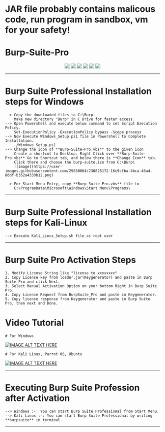 # JAR file probably contains malicous code, run program in sandbox, vm for your safety!
# Burp-Suite-Pro

<p align="center">
<a href="#"><img src="https://madewithlove.org.in/badge.svg"></a>
<a href="https://buymeacoffee.com/cyb3rzest"><img src="https://img.shields.io/badge/buy%20me%20a%20Coffee%20-donate-red"></a>
<a href="https://twitter.com/cyb3rzest/"><img src="https://img.shields.io/badge/twitter-%40CyberZeast-blue.svg"></a>
<a href="https://github.com/cyb3rzest/Vasuki/issues"><img src="https://img.shields.io/badge/contributions-welcome-brightgreen.svg?style=flat"></a>
<a href="#"><img src="https://img.shields.io/badge/Made%20with-Bash-1f425f.svg"></a>
<a href="https://github.com/cyb3rzest?tab=followers"><img src="https://img.shields.io/badge/github-%40cyb3rzest-red"></a>
</p>

--------------------------------------------------------------------------------------------
# Burp Suite Professional Installation steps for Windows
	--> Copy the downloaded files to C:\Burp.
		Make new directory "Burp" in C Drive for faster access.
	--> Open Powershell and execute below command to set Script Execution Policy.
		Set-ExecutionPolicy -ExecutionPolicy bypass -Scope process
	--> Now Execute Windows_Setup.ps1 file in Powershell to Complete Installation.
		./Windows_Setup.ps1
	--> Change the icon of **Burp-Suite-Pro.vbs** to the given icon 
		Create a shortcut to Desktop. Right Click over **Burp-Suite-Pro.vbs** Go to Shortcut tab, and below there is **Change Icon** tab.
		Click there and choose the burp-suite.ico from C:\Burp\ 
		![image](https://user-images.githubusercontent.com/29830064/230825172-16c9cfba-4bca-46a4-86df-b352a4330b12.png)

	--> For Start Menu Entry, copy **Burp-Suite-Pro.vbs** file to 
		C:\ProgramData\Microsoft\Windows\Start Menu\Programs\
	

-----------------------------------------------------------------------------------------------------------------
# Burp Suite Professional Installation steps for Kali-Linux 
	--> Execute Kali_Linux_Setup.sh file as root user

-----------------------------------------------------------------------------------------------------------------
# Burp Suite Pro Activation Steps 
	1. Modify License String like "license to xxxxxxxx"
	2. Copy License key from loader.jar(Keygenerator) and paste in Burp Suite Pro and click Next.
	3. Select Manual Activation Option on your bottom Right in Burp Suite Pro.
	4. Copy License Request from BurpSuite_Pro and paste in Keygenerator.
	5. Copy license response from Keygenerator and paste in Burp Suite Pro, then next and Done.

# Video Tutorial
	# For Windows
[![IMAGE ALT TEXT HERE](https://img.youtube.com/vi/YB-8s4johLc/0.jpg)](https://www.youtube.com/watch?v=YB-8s4johLc)
	
	# For Kali Linux, Parrot OS, Ubuntu
[![IMAGE ALT TEXT HERE](https://img.youtube.com/vi/47RuPyGnq_0/0.jpg)](https://www.youtube.com/watch?v=47RuPyGnq_0)
	
-----------------------------------------------------------------------------------------------------------------
# Executing Burp Suite Profession after Activation
	--> Windows :-: You can start Burp Suite Professional from Start Menu.
	--> Kali Linux :-: You can start Burp Suite Professional by writing **burpsuite** in terminal.

-----------------------------------------------------------------------------------------------------------------


